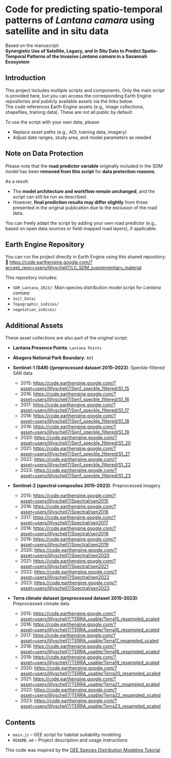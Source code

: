 # Code for predicting spatio-temporal patterns of *Lantana camara* using satellite and in situ data

Based on the manuscript:  
**Synergistic Use of Satellite, Legacy, and In Situ Data to Predict Spatio-Temporal Patterns of the Invasive *Lantana camara* in a Savannah Ecosystem**

## Introduction  
This project includes multiple scripts and components. Only the main script is provided here, but you can access the corresponding Earth Engine repositories and publicly available assets via the links below.  
The code references Earth Engine assets (e.g., image collections, shapefiles, training data). These are not all public by default.

To use the script with your own data, please:
- Replace asset paths (e.g., AOI, training data, imagery)
- Adjust date ranges, study area, and model parameters as needed

## Note on Data Protection

Please note that the **road predictor variable** originally included in the SDM model has been **removed from this script** for **data protection reasons**.

As a result:
- The **model architecture and workflow remain unchanged**, and the script can still be run as described.
- However, **final prediction results may differ slightly** from those presented in the original publication due to the exclusion of the road data.

You can freely adapt the script by adding your own road predictor (e.g., based on open data sources or field-mapped road layers), if applicable.

## Earth Engine Repository  
You can run the project directly in Earth Engine using this shared repository:  
🔗 https://code.earthengine.google.com/?accept_repo=users/lillyschell7/LC_SDM_supplementary_material

This repository includes:
- `SDM_Lantana_2023/`: Main species distribution model script for *Lantana camara*
- `Soil_Data/`
- `Topographic_indices/`
- `vegetation_indices/`

## Additional Assets  
These asset collections are also part of the original script:

- **Lantana Presence Points**: `Lantana Points`  
- **Akagera National Park Boundary**: `AOI`  
- **Sentinel-1 (SAR) ((preprocessed dataset 2015–2023)**: Speckle-filtered SAR data  
  - 2015: https://code.earthengine.google.com/?asset=users/lillyschell7/Sen1_speckle_filtered/S1_15
  - 2016: https://code.earthengine.google.com/?asset=users/lillyschell7/Sen1_speckle_filtered/S1_16
  - 2017: https://code.earthengine.google.com/?asset=users/lillyschell7/Sen1_speckle_filtered/S1_17
  - 2018: https://code.earthengine.google.com/?asset=users/lillyschell7/Sen1_speckle_filtered/S1_18
  - 2019: https://code.earthengine.google.com/?asset=users/lillyschell7/Sen1_speckle_filtered/S1_19
  - 2020: https://code.earthengine.google.com/?asset=users/lillyschell7/Sen1_speckle_filtered/S1_20
  - 2021: https://code.earthengine.google.com/?asset=users/lillyschell7/Sen1_speckle_filtered/S1_21
  - 2022: https://code.earthengine.google.com/?asset=users/lillyschell7/Sen1_speckle_filtered/S1_22
  - 2023: https://code.earthengine.google.com/?asset=users/lillyschell7/Sen1_speckle_filtered/S1_23
 
- **Sentinel-2 (spectral composites 2015–2023)**: Preprocessed imagery
  - 2015: https://code.earthengine.google.com/?asset=users/lillyschell7/Spectral/sen2015
  - 2016: https://code.earthengine.google.com/?asset=users/lillyschell7/Spectral/sen2016
  - 2017: https://code.earthengine.google.com/?asset=users/lillyschell7/Spectral/sen2017
  - 2018: https://code.earthengine.google.com/?asset=users/lillyschell7/Spectral/sen2018
  - 2019: https://code.earthengine.google.com/?asset=users/lillyschell7/Spectral/sen2019 
  - 2020: https://code.earthengine.google.com/?asset=users/lillyschell7/Spectral/sen2020
  - 2021: https://code.earthengine.google.com/?asset=users/lillyschell7/Spectral/sen2021
  - 2022: https://code.earthengine.google.com/?asset=users/lillyschell7/Spectral/sen2022
  - 2023: https://code.earthengine.google.com/?asset=users/lillyschell7/Spectral/sen2023
 
- **Terra climate dataset (preprocessed dataset 2015–2023)**: Preprocessed climate data
  - 2015: https://code.earthengine.google.com/?asset=users/lillyschell7/TERRA_usable/Terra15_resampled_scaled
  - 2016: https://code.earthengine.google.com/?asset=users/lillyschell7/TERRA_usable/Terra16_resampled_scaled
  - 2017: https://code.earthengine.google.com/?asset=users/lillyschell7/TERRA_usable/Terra17_resampled_scaled
  - 2018: https://code.earthengine.google.com/?asset=users/lillyschell7/TERRA_usable/Terra18_resampled_scaled
  - 2019: https://code.earthengine.google.com/?asset=users/lillyschell7/TERRA_usable/Terra19_resampled_scaled
  - 2020: https://code.earthengine.google.com/?asset=users/lillyschell7/TERRA_usable/Terra20_resampled_scaled
  - 2021: https://code.earthengine.google.com/?asset=users/lillyschell7/TERRA_usable/Terra21_resampled_scaled
  - 2022: https://code.earthengine.google.com/?asset=users/lillyschell7/TERRA_usable/Terra22_resampled_scaled
  - 2023: https://code.earthengine.google.com/?asset=users/lillyschell7/TERRA_usable/Terra23_resampled_scaled
 

## Contents
- `main.js` – GEE script for habitat suitability modeling  
- `README.md` – Project description and usage instructions




This code was inspired by the [GEE Species Distribution Modeling Tutorial](https://developers.google.com/earth-engine/tutorials/community/species-distribution-modeling)
